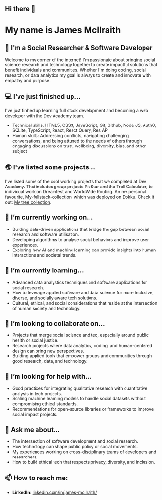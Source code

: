 ## Hi there 👋

# My name is James McIlraith

## 👋 I'm a Social Researcher & Software Developer 
Welcome to my corner of the internet! I'm passionate about bringing social science research and technology together to create impactful solutions that benefit  individuals and communities. Whether I'm doing coding, social research, or data analytics my goal is always to create and innovate with empathy and purpose.

## 💻 I've just finished up...
I've just finhed up learning full stack development and becoming a web developer with the Dev Academy team.
- Technical skills: HTML5, CSS3, JavaScript, Git, Github, Node JS, Auth0, SQLite, TypeScript, React, React Query, Res API
- Human skills: Addressing conflicts, navigating challenging conversations, and being attuned to the needs of others through engaging discussions on trust, wellbeing, diversity, bias, and other subject

## 🌏 I've listed some projects...
I've listed some of the cool working projects that we completed at Dev Academy. Thsi includes group projects PieStar and the Troll Calculator, to individual work on Dreamfest and WorldWide Routing. An my personal favourite, My-fullstack-collection, which was deployed on Dokku. Check it out: [My tree collection](https://james-roa2024-my-fullstack-collection.devacademy.nz/).

## 🔭 I’m currently working on...
- Building data-driven applications that bridge the gap between social research and software utilisation.
- Developing algorithms to analyse social behaviors and improve user experiences.
- Exploring how AI and machine learning can provide insights into human interactions and societal trends.

## 🌱 I’m currently learning...
- Advanced data analystics techniques and software applications for social research.
- How to leverage applied software and data science for more inclusive, diverse, and socially aware tech solutions.
- Cultural, ethical, and social considerations that reside at the intersection of human society and technology.

## 👯 I’m looking to collaborate on...
- Projects that merge social science and tec, especially around public health or social justice.
- Research projects where data analytics, coding, and human-centered design can bring new perspectives.
- Building applied tools that empower groups and communities through good research, data, and technology.

## 🤔 I’m looking for help with...
- Good practices for integrating qualitative research with quantitative analysis in tech projects.
- Scaling machine learning models to handle social datasets without compromising ethical standards.
- Recommendations for open-source libraries or frameworks to improve social impact projects.

## 💬 Ask me about...
- The intersection of software development and social research.
- How technology can shape public policy or social movements.
- My experiences working on cross-disciplinary teams of developers and researchers.
- How to build ethical tech that respects privacy, diversity, and inclusion.

## 📫 How to reach me:
- **LinkedIn**: [linkedin.com/in/james-mcilraith/](https://www.linkedin.com/in/james-mcilraith/)



